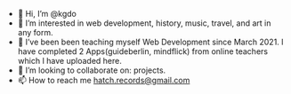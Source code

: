 - 👋 Hi, I’m @kgdo
- 👀 I’m interested in web development, history, music, travel, and art in any form.
- 🌱 I’ve been been teaching myself Web Development since March 2021. I have completed 2 Apps(guideberlin, mindflick) from online teachers which I have uploaded here.
- 💞️ I’m looking to collaborate on: projects. 
- 📫 How to reach me hatch.records@gmail.com

<!---
kgdo/kgdo is a ✨ special ✨ repository because its `README.md` (this file) appears on your GitHub profile.
You can click the Preview link to take a look at your changes.
--->
